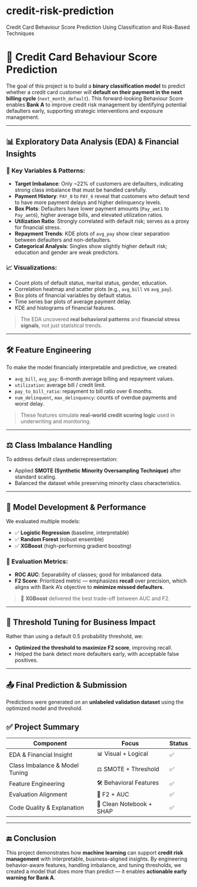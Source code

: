 # credit-risk-prediction
Credit Card Behaviour Score Prediction Using Classification and Risk-Based Techniques


# 🧠 Credit Card Behaviour Score Prediction

The goal of this project is to build a **binary classification model** to predict whether a credit card customer will **default on their payment in the next billing cycle** (`next_month_default`). This forward-looking Behaviour Score enables **Bank A** to improve credit risk management by identifying potential defaulters early, supporting strategic interventions and exposure management.

---

## 📊 Exploratory Data Analysis (EDA) & Financial Insights

### 🧠 Key Variables & Patterns:

* **Target Imbalance**: Only \~22% of customers are defaulters, indicating strong class imbalance that must be handled carefully.
* **Payment History**: `PAY_0` to `PAY_6` reveal that customers who default tend to have more payment delays and higher delinquency levels.
* **Box Plots**: Defaulters have lower payment amounts (`Pay_amt1` to `Pay_amt6`), higher average bills, and elevated utilization ratios.
* **Utilization Ratio**: Strongly correlated with default risk; serves as a proxy for financial stress.
* **Repayment Trends**: KDE plots of `avg_pay` show clear separation between defaulters and non-defaulters.
* **Categorical Analysis**: Singles show slightly higher default risk; education and gender are weak predictors.

### 📈 Visualizations:

* Count plots of default status, marital status, gender, education.
* Correlation heatmap and scatter plots (e.g., `avg_bill` vs `avg_pay`).
* Box plots of financial variables by default status.
* Time series bar plots of average payment delay.
* KDE and histograms of financial features.

> The EDA uncovered **real behavioral patterns** and **financial stress signals**, not just statistical trends.

---

## 🛠️ Feature Engineering

To make the model financially interpretable and predictive, we created:

* `avg_bill`, `avg_pay`: 6-month average billing and repayment values.
* `utilization`: average bill / credit limit.
* `pay_to_bill_ratio`: repayment to bill ratio over 6 months.
* `num_delinquent`, `max_delinquency`: counts of overdue payments and worst delay.

> These features simulate **real-world credit scoring logic** used in underwriting and monitoring.

---

## ⚖️ Class Imbalance Handling

To address default class underrepresentation:

* Applied **SMOTE (Synthetic Minority Oversampling Technique)** after standard scaling.
* Balanced the dataset while preserving minority class characteristics.

---

## 🤖 Model Development & Performance

We evaluated multiple models:

* ✅ **Logistic Regression** (baseline, interpretable)
* ✅ **Random Forest** (robust ensemble)
* ✅ **XGBoost** (high-performing gradient boosting)

### 🎯 Evaluation Metrics:

* **ROC AUC**: Separability of classes; good for imbalanced data.
* **F2 Score**: Prioritized metric — emphasizes **recall** over precision, which aligns with Bank A’s objective to **minimize missed defaulters**.

> 🥇 **XGBoost** delivered the best trade-off between AUC and F2.

---

## 🎯 Threshold Tuning for Business Impact

Rather than using a default 0.5 probability threshold, we:

* **Optimized the threshold to maximize F2 score**, improving recall.
* Helped the bank detect more defaulters early, with acceptable false positives.

---

## 📤 Final Prediction & Submission

Predictions were generated on an **unlabeled validation dataset** using the optimized model and threshold.


## ✅ Project Summary

| Component                      | Focus                    | Status |
| ------------------------------ | ------------------------ | ------ |
| EDA & Financial Insight        | 📊 Visual + Logical      | ✅      |
| Class Imbalance & Model Tuning | ⚖ SMOTE + Threshold      | ✅      |
| Feature Engineering            | 🛠 Behavioral Features   | ✅      |
| Evaluation Alignment           | 🎯 F2 + AUC              | ✅      |
| Code Quality & Explanation     | 🧼 Clean Notebook + SHAP | ✅      |

---

## 🔚 Conclusion

This project demonstrates how **machine learning** can support **credit risk management** with interpretable, business-aligned insights. By engineering behavior-aware features, handling imbalance, and tuning thresholds, we created a model that does more than predict — it enables **actionable early warning for Bank A**.

